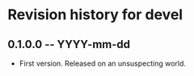 # Revision history for devel

## 0.1.0.0  -- YYYY-mm-dd

* First version. Released on an unsuspecting world.
